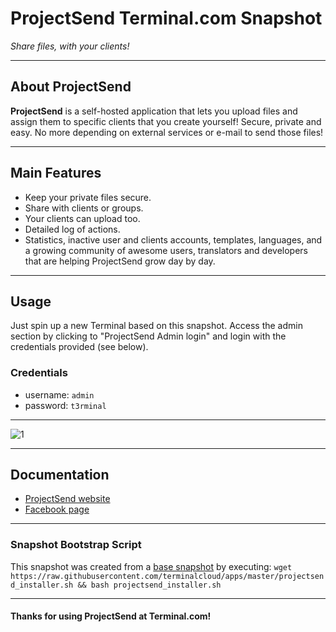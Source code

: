 # **ProjectSend** Terminal.com Snapshot

*Share files, with your clients!*

---

## About ProjectSend

**ProjectSend** is a self-hosted application that lets you upload files and assign them to specific clients that you create yourself! Secure, private and easy. No more depending on external services or e-mail to send those files!

---

## Main Features

- Keep your private files secure.
- Share with clients or groups.
- Your clients can upload too.
- Detailed log of actions.
- Statistics, inactive user and clients accounts, templates, languages, and a growing community of awesome users, translators and developers that are helping ProjectSend grow day by day.

---

## Usage

Just spin up a new Terminal based on this snapshot. Access the admin section by clicking to "ProjectSend Admin login" and login with the credentials provided (see below).

### Credentials

- username: `admin`
- password: `t3rminal`

---

![1](http://i.imgur.com/clc7KQ7.png)

---

## Documentation

- [ProjectSend website](http://www.projectsend.org/)
- [Facebook page](https://www.facebook.com/projectsend)

---

### Snapshot Bootstrap Script

This snapshot was created from a [base snapshot](https://www.terminal.com/tiny/FzpHiTXG1K) by executing:
`wget https://raw.githubusercontent.com/terminalcloud/apps/master/projectsend_installer.sh && bash projectsend_installer.sh`

---

#### Thanks for using ProjectSend at Terminal.com!
